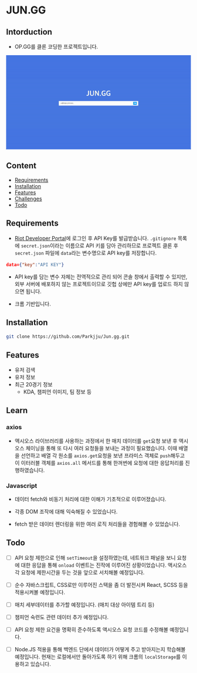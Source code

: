 # JUN.GG

## Intorduction

-   OP.GG를 클론 코딩한 프로젝트입니다.

![Jung](./img/jung.gif)

## Content

-   [Requirements](#Requirements)
-   [Installation](#Installation)
-   [Features](#Features)
-   [Challenges](#Challenges)
-   [Todo](#Todo)

## Requirements

-   [Riot Developer Portal](https://developer.riotgames.com/)에 로그인 후 API Key를 발급받습니다. `.gitignore` 목록에 `secret.json`이라는 이름으로 API 키를 담아 관리하므로 프로젝트 클론 후 `secret.json` 파일에 `data`라는 변수명으로 API key를 저장합니다.

```json
data={"key":"API KEY"}
```

-   API key를 담는 변수 자체는 전역적으로 관리 되어 콘솔 창에서 출력할 수 있지만, 외부 서버에 배포하지 않는 프로젝트이므로 깃헙 상에만 API key를 업로드 하지 않으면 됩니다.

-   크롬 기반입니다.

## Installation

```sh
git clone https://github.com/Parkjju/Jun.gg.git
```

## Features

-   유저 검색
-   유저 정보
-   최근 20경기 정보
    -   KDA, 챔피언 이미지, 팀 정보 등

## Learn

### axios

-   액시오스 라이브러리를 사용하는 과정에서 한 매치 데이터를 `get`요청 보낸 후 액시오스 체이닝을 통해 또 다시 여러 요청들을 보내는 과정이 필요했습니다. 이때 배열을 선언하고 배열 각 원소를 `axios.get`요청을 보낸 프라미스 객체로 `push`해두고 이 이터러블 객체를 `axios.all` 메서드를 통해 한꺼번에 요청에 대한 응답처리를 진행하였습니다.

### Javascript

-   데이터 fetch와 비동기 처리에 대한 이해가 기초적으로 이루어졌습니다.

-   각종 DOM 조작에 대해 익숙해질 수 있었습니다.

-   fetch 받은 데이터 렌더링을 위한 여러 로직 처리들을 경험해볼 수 있었습니다.

## Todo

-   [ ] API 요청 제한으로 인해 `setTimeout`을 설정하였는데, 네트워크 패널을 보니 요청에 대한 응답을 통해 `onload` 이벤트는 진작에 이루어진 상황이었습니다. 액시오스 각 요청에 제한시간을 두는 것을 앞으로 서치해볼 예정입니다.

-   [ ] 순수 자바스크립트, CSS로만 이루어진 스택을 좀 더 발전시켜 React, SCSS 등을 적용시켜볼 예정입니다.

-   [ ] 매치 세부데이터를 추가할 예정입니다. (매치 대상 아이템 트리 등)

-   [ ] 챔피언 숙련도 관련 데이터 추가 예정입니다.

-   [ ] API 요청 제한 요건을 명확히 준수하도록 액시오스 요청 코드를 수정해볼 예정입니다.

-   [ ] Node.JS 적용을 통해 백엔드 단에서 데이터가 어떻게 주고 받아지는지 학습해볼 예정입니다. 현재는 로컬에서만 돌아가도록 하기 위해 크롬의 `localStorage`를 이용하고 있습니다.
